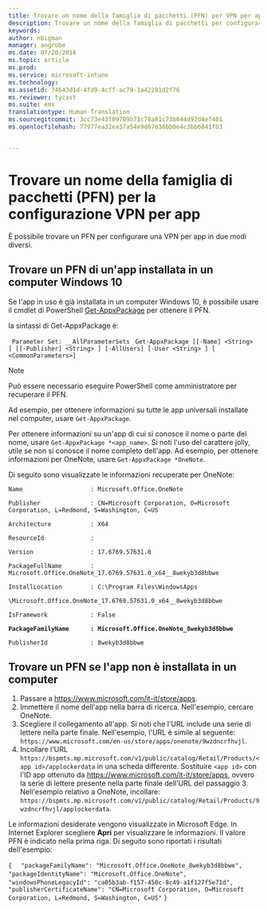 ```yaml
---
title: Trovare un nome della famiglia di pacchetti (PFN) per VPN per app | Microsoft Intune
description: Trovare un nome della famiglia di pacchetti per configurare una VPN per app.
keywords: 
author: nbigman
manager: angrobe
ms.date: 07/20/2016
ms.topic: article
ms.prod: 
ms.service: microsoft-intune
ms.technology: 
ms.assetid: 74643d1d-4fd9-4cff-ac79-1a42281d2f76
ms.reviewer: tycast
ms.suite: ems
translationtype: Human Translation
ms.sourcegitcommit: 3cc73e43f09709b71c78a81c73b044d92d4ef401
ms.openlocfilehash: 77977ea32ea37a54e9d67638bb0e4c3bb6841fb3


---
```


# Trovare un nome della famiglia di pacchetti (PFN) per la configurazione VPN per app

È possibile trovare un PFN per configurare una VPN per app in due modi diversi.

## Trovare un PFN di un'app installata in un computer Windows 10

Se l'app in uso è già installata in un computer Windows 10, è possibile usare il cmdlet di PowerShell [Get-AppxPackage](https://technet.microsoft.com/library/hh856044.aspx) per ottenere il PFN.

la sintassi di Get-AppxPackage è:

` Parameter Set: __AllParameterSets`
` Get-AppxPackage [[-Name] <String> ] [[-Publisher] <String> ] [-AllUsers] [-User <String> ] [ <CommonParameters>]`

> [!NOTE]
Può essere necessario eseguire PowerShell come amministratore per recuperare il PFN.

Ad esempio, per ottenere informazioni su tutte le app universali installate nel computer, usare `Get-AppxPackage`.

Per ottenere informazioni su un'app di cui si conosce il nome o parte del nome, usare `Get-AppxPackage *<app_name>`. Si noti l'uso del carattere jolly, utile se non si conosce il nome completo dell'app. Ad esempio, per ottenere informazioni per OneNote, usare `Get-AppxPackage *OneNote`.


Di seguito sono visualizzate le informazioni recuperate per OneNote:

`Name                   : Microsoft.Office.OneNote`

`Publisher              : CN=Microsoft Corporation, O=Microsoft Corporation, L=Redmond, S=Washington, C=US`

`Architecture           : X64`

`ResourceId             :`

`Version                : 17.6769.57631.0`

`PackageFullName        : Microsoft.Office.OneNote_17.6769.57631.0_x64__8wekyb3d8bbwe`

`InstallLocation        : C:\Program Files\WindowsApps`

`\Microsoft.Office.OneNote_17.6769.57631.0_x64__8wekyb3d8bbwe`

`IsFramework            : False`

**`PackageFamilyName      : Microsoft.Office.OneNote_8wekyb3d8bbwe`**

`PublisherId            : 8wekyb3d8bbwe`



## Trovare un PFN se l'app non è installata in un computer

1.  Passare a https://www.microsoft.com/it-it/store/apps.
2.  Immettere il nome dell'app nella barra di ricerca. Nell'esempio, cercare OneNote.
3.  Scegliere il collegamento all'app. Si noti che l'URL include una serie di lettere nella parte finale. Nell'esempio, l'URL è simile al seguente: `https://www.microsoft.com/en-us/store/apps/onenote/9wzdncrfhvjl`.
4.  Incollare l'URL `https://bspmts.mp.microsoft.com/v1/public/catalog/Retail/Products/<app id>/applockerdata` in una scheda differente. Sostituire `<app id>` con l'ID app ottenuto da https://www.microsoft.com/it-it/store/apps, ovvero la serie di lettere presente nella parte finale dell'URL del passaggio 3. Nell'esempio relativo a OneNote, incollare: `https://bspmts.mp.microsoft.com/v1/public/catalog/Retail/Products/9wzdncrfhvjl/applockerdata`.

Le informazioni desiderate vengono visualizzate in Microsoft Edge. In Internet Explorer scegliere **Apri** per visualizzare le informazioni. Il valore PFN è indicato nella prima riga. Di seguito sono riportati i risultati dell'esempio:


`{`
`  "packageFamilyName": "Microsoft.Office.OneNote_8wekyb3d8bbwe",`
`  "packageIdentityName": "Microsoft.Office.OneNote",`
`  "windowsPhoneLegacyId": "ca05b3ab-f157-450c-8c49-a1f127f5e71d",`
`  "publisherCertificateName": "CN=Microsoft Corporation, O=Microsoft Corporation, L=Redmond, S=Washington, C=US"`
`}`



<!--HONumber=Aug16_HO3-->


